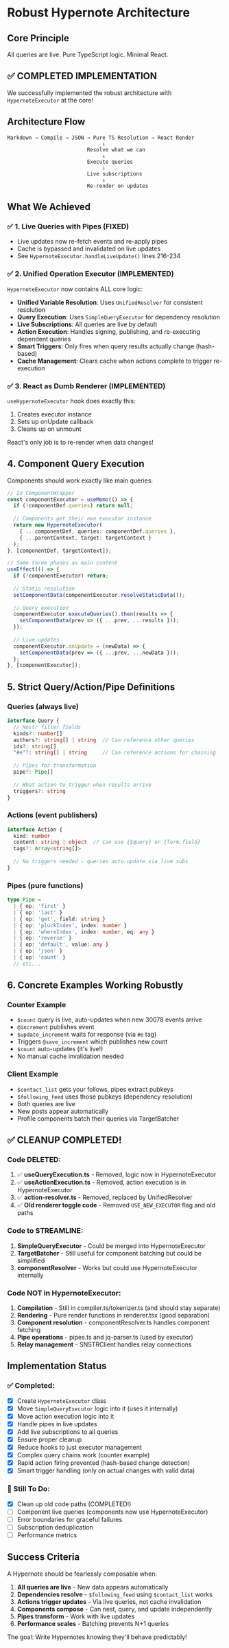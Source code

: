 # Robust Hypernote Architecture

## Core Principle
All queries are live. Pure TypeScript logic. Minimal React.

## ✅ COMPLETED IMPLEMENTATION

We successfully implemented the robust architecture with `HypernoteExecutor` at the core!

## Architecture Flow

```
Markdown → Compile → JSON → Pure TS Resolution → React Render
                               ↓
                          Resolve what we can
                               ↓
                          Execute queries
                               ↓
                          Live subscriptions
                               ↓
                          Re-render on updates
```

## What We Achieved

### ✅ 1. Live Queries with Pipes (FIXED)
- Live updates now re-fetch events and re-apply pipes
- Cache is bypassed and invalidated on live updates
- See `HypernoteExecutor.handleLiveUpdate()` lines 216-234

### ✅ 2. Unified Operation Executor (IMPLEMENTED)

`HypernoteExecutor` now contains ALL core logic:

- **Unified Variable Resolution**: Uses `UnifiedResolver` for consistent resolution
- **Query Execution**: Uses `SimpleQueryExecutor` for dependency resolution
- **Live Subscriptions**: All queries are live by default
- **Action Execution**: Handles signing, publishing, and re-executing dependent queries
- **Smart Triggers**: Only fires when query results actually change (hash-based)
- **Cache Management**: Clears cache when actions complete to trigger re-execution

### ✅ 3. React as Dumb Renderer (IMPLEMENTED)

`useHypernoteExecutor` hook does exactly this:
1. Creates executor instance
2. Sets up onUpdate callback
3. Cleans up on unmount

React's only job is to re-render when data changes!

## 4. Component Query Execution

Components should work exactly like main queries:

```typescript
// In ComponentWrapper
const componentExecutor = useMemo(() => {
  if (!componentDef.queries) return null;
  
  // Components get their own executor instance
  return new HypernoteExecutor(
    { ...componentDef, queries: componentDef.queries },
    { ...parentContext, target: targetContext }
  );
}, [componentDef, targetContext]);

// Same three phases as main content
useEffect(() => {
  if (!componentExecutor) return;
  
  // Static resolution
  setComponentData(componentExecutor.resolveStaticData());
  
  // Query execution
  componentExecutor.executeQueries().then(results => {
    setComponentData(prev => ({ ...prev, ...results }));
  });
  
  // Live updates
  componentExecutor.onUpdate = (newData) => {
    setComponentData(prev => ({ ...prev, ...newData }));
  };
}, [componentExecutor]);
```

## 5. Strict Query/Action/Pipe Definitions

### Queries (always live)
```typescript
interface Query {
  // Nostr filter fields
  kinds?: number[]
  authors?: string[] | string  // Can reference other queries
  ids?: string[]
  "#e"?: string[] | string     // Can reference actions for chaining
  
  // Pipes for transformation
  pipe?: Pipe[]
  
  // What action to trigger when results arrive
  triggers?: string
}
```

### Actions (event publishers)
```typescript
interface Action {
  kind: number
  content: string | object  // Can use {$query} or {form.field}
  tags?: Array<string[]>
  
  // No triggers needed - queries auto-update via live subs
}
```

### Pipes (pure functions)
```typescript
type Pipe = 
  | { op: 'first' }
  | { op: 'last' }
  | { op: 'get', field: string }
  | { op: 'pluckIndex', index: number }
  | { op: 'whereIndex', index: number, eq: any }
  | { op: 'reverse' }
  | { op: 'default', value: any }
  | { op: 'json' }
  | { op: 'count' }
  // etc...
```

## 6. Concrete Examples Working Robustly

### Counter Example
- `$count` query is live, auto-updates when new 30078 events arrive
- `@increment` publishes event
- `$update_increment` waits for response (via `#e` tag)
- Triggers `@save_increment` which publishes new count
- `$count` auto-updates (it's live!)
- No manual cache invalidation needed

### Client Example  
- `$contact_list` gets your follows, pipes extract pubkeys
- `$following_feed` uses those pubkeys (dependency resolution)
- Both queries are live
- New posts appear automatically
- Profile components batch their queries via TargetBatcher

## ✅ CLEANUP COMPLETED!

### Code DELETED:
1. ✅ **useQueryExecution.ts** - Removed, logic now in HypernoteExecutor
2. ✅ **useActionExecution.ts** - Removed, action execution is in HypernoteExecutor
3. ✅ **action-resolver.ts** - Removed, replaced by UnifiedResolver
4. ✅ **Old renderer toggle code** - Removed `USE_NEW_EXECUTOR` flag and old paths

### Code to STREAMLINE:
1. **SimpleQueryExecutor** - Could be merged into HypernoteExecutor
2. **TargetBatcher** - Still useful for component batching but could be simplified
3. **componentResolver** - Works but could use HypernoteExecutor internally

### Code NOT in HypernoteExecutor:
1. **Compilation** - Still in compiler.ts/tokenizer.ts (and should stay separate)
2. **Rendering** - Pure render functions in renderer.tsx (good separation)
3. **Component resolution** - componentResolver.ts handles component fetching
4. **Pipe operations** - pipes.ts and jq-parser.ts (used by executor)
5. **Relay management** - SNSTRClient handles relay connections

## Implementation Status

### ✅ Completed:
- [x] Create `HypernoteExecutor` class
- [x] Move `SimpleQueryExecutor` logic into it (uses it internally)
- [x] Move action execution logic into it
- [x] Handle pipes in live updates
- [x] Add live subscriptions to all queries
- [x] Ensure proper cleanup
- [x] Reduce hooks to just executor management
- [x] Complex query chains work (counter example)
- [x] Rapid action firing prevented (hash-based change detection)
- [x] Smart trigger handling (only on actual changes with valid data)

### 🎯 Still To Do:
- [x] Clean up old code paths (COMPLETED!)
- [ ] Component live queries (components now use HypernoteExecutor)
- [ ] Error boundaries for graceful failures
- [ ] Subscription deduplication
- [ ] Performance metrics

## Success Criteria

A Hypernote should be fearlessly composable when:
1. **All queries are live** - New data appears automatically
2. **Dependencies resolve** - `$following_feed` using `$contact_list` works
3. **Actions trigger updates** - Via live queries, not cache invalidation  
4. **Components compose** - Can nest, query, and update independently
5. **Pipes transform** - Work with live updates
6. **Performance scales** - Batching prevents N+1 queries

The goal: Write Hypernotes knowing they'll behave predictably!